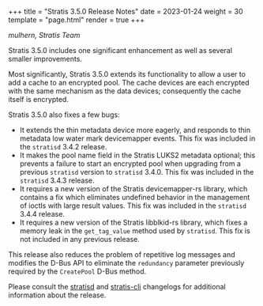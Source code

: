 +++
title = "Stratis 3.5.0 Release Notes"
date = 2023-01-24
weight = 30
template = "page.html"
render = true
+++

*mulhern, Stratis Team*

Stratis 3.5.0 includes one significant enhancement as well as several smaller
improvements.

<!-- more -->

Most significantly, Stratis 3.5.0 extends its functionality to allow a user
to add a cache to an encrypted pool. The cache devices are each encrypted with
the same mechanism as the data devices; consequently the cache itself is
encrypted.

Stratis 3.5.0 also fixes a few bugs:
* It extends the thin metadata device more eagerly, and responds to
thin metadata low water mark devicemapper events. This fix was included in
the `stratisd` 3.4.2 release.
* It makes the pool name field in the Stratis LUKS2 metadata optional; this
prevents a failure to start an encrypted pool when upgrading from a previous
`stratisd` version to `stratisd` 3.4.0. This fix was included in the
`stratisd` 3.4.3 release.
* It requires a new version of the Stratis devicemapper-rs library, which
contains a fix which eliminates undefined behavior in the management of ioctls
with large result values. This fix was included in the `stratisd` 3.4.4 release.
* It requires a new version of the Stratis libblkid-rs library, which fixes a
memory leak in the `get_tag_value` method used by `stratisd`. This fix is not
included in any previous release.

This release also reduces the problem of repetitive log messages and modifies
the D-Bus API to eliminate the `redundancy` parameter previously required by 
the `CreatePool` D-Bus method.

Please consult the [stratisd] and [stratis-cli] changelogs for additional
information about the release.

[stratisd]: https://github.com/stratis-storage/stratisd/blob/master/CHANGES.txt
[stratis-cli]: https://github.com/stratis-storage/stratis-cli/blob/master/CHANGES.txt
